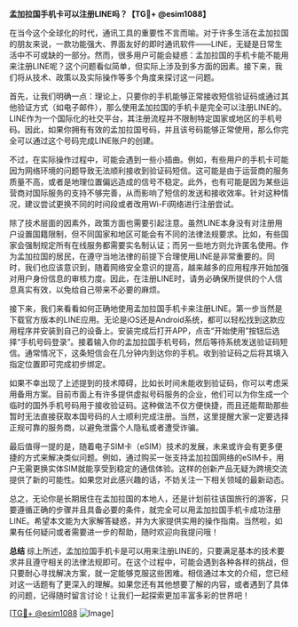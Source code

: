 **孟加拉国手机卡可以注册LINE吗？【TG💪+ @esim1088】**

在当今这个全球化的时代，通讯工具的重要性不言而喻。对于许多生活在孟加拉国的朋友来说，一款功能强大、界面友好的即时通讯软件——LINE，无疑是日常生活中不可或缺的一部分。然而，很多用户可能会疑惑：孟加拉国的手机卡能不能用来注册LINE呢？这个问题看似简单，但实际上涉及到多方面的因素。接下来，我们将从技术、政策以及实际操作等多个角度来探讨这一问题。

首先，让我们明确一点：理论上，只要你的手机能够正常接收短信验证码或通过其他验证方式（如电子邮件），那么使用孟加拉国的手机卡是完全可以注册LINE的。LINE作为一个国际化的社交平台，其注册流程并不限制特定国家或地区的手机号码。因此，如果你拥有有效的孟加拉国号码，并且该号码能够正常使用，那么你完全可以通过这个号码完成LINE账户的创建。

不过，在实际操作过程中，可能会遇到一些小插曲。例如，有些用户的手机卡可能因为网络环境的问题导致无法顺利接收到验证码短信。这可能是由于运营商的服务质量不高，或者是地理位置偏远造成的信号不稳定。此外，也有可能是因为某些运营商对国际服务的支持不够完善，从而影响了短信的发送和接收效率。针对这种情况，建议尝试更换不同的时间段或者改用Wi-Fi网络进行注册尝试。

除了技术层面的因素外，政策方面也需要引起注意。虽然LINE本身没有对注册用户设置国籍限制，但不同国家和地区可能会有不同的法律法规要求。比如，有些国家会强制规定所有在线服务都需要实名制认证；而另一些地方则允许匿名使用。作为孟加拉国的居民，在遵守当地法律的前提下合理使用LINE是非常重要的。同时，我们也应该意识到，随着网络安全意识的提高，越来越多的应用程序开始加强对用户身份信息的审核力度。因此，在注册LINE时，请务必确保所提供的个人信息真实有效，以免给自己带来不必要的麻烦。

接下来，我们来看看如何正确地使用孟加拉国手机卡来注册LINE。第一步当然是下载官方版本的LINE应用。无论是iOS还是Android系统，都可以轻松找到这款应用程序并安装到自己的设备上。安装完成后打开APP，点击“开始使用”按钮后选择“手机号码登录”。接着输入你的孟加拉国手机号码，然后等待系统发送验证码短信。通常情况下，这条短信会在几分钟内到达你的手机。收到验证码之后将其填入指定位置即可完成初步绑定。

如果不幸出现了上述提到的技术障碍，比如长时间未能收到验证码，你可以考虑采用备用方案。目前市面上有许多提供虚拟号码服务的企业，他们可以为你生成一个临时的国外手机号码用于接收验证码。这种做法不仅方便快捷，而且还能帮助那些暂时无法直接获取本国号码的人士顺利完成注册。当然，这里提醒大家一定要选择正规可靠的服务商，以避免泄露个人隐私或者遭受诈骗。

最后值得一提的是，随着电子SIM卡（eSIM）技术的发展，未来或许会有更多便捷的方式来解决类似问题。例如，通过购买一张支持孟加拉国网络的eSIM卡，用户无需更换实体SIM就能享受到稳定的通信体验。这样的创新产品无疑为跨境交流提供了新的可能性。如果您对此感兴趣的话，不妨关注一下相关领域的最新动态。

总之，无论你是长期居住在孟加拉国的本地人，还是计划前往该国旅行的游客，只要遵循正确的步骤并且具备必要的条件，就完全可以用孟加拉国手机卡成功注册LINE。希望本文能为大家解答疑惑，并为大家提供实用的操作指南。当然啦，如果有任何疑问或者需要进一步的帮助，随时欢迎向我提问哦！

**总结**
综上所述，孟加拉国手机卡是可以用来注册LINE的，只要满足基本的技术要求并且遵守相关的法律法规即可。在这个过程中，可能会遇到各种各样的挑战，但只要耐心寻找解决方案，就一定能够克服这些困难。相信通过本文的介绍，您已经对这一话题有了更深入的理解。如果您还有其他想要了解的内容，或者遇到了具体的问题，记得随时留言讨论！让我们一起探索更加丰富多彩的世界吧！

[[TG💪+ @esim1088](https://t.me/s/esim1088) ![Image](https://i.postimg.cc/4NQfJmqS/Snipaste-2025-05-13-00-14-12.png)]
